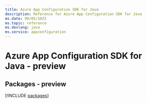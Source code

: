 ```yaml
---
title: Azure App Configuration SDK for Java
description: Reference for Azure App Configuration SDK for Java
ms.date: 09/05/2025
ms.topic: reference
ms.devlang: java
ms.service: appconfiguration
---
```

# Azure App Configuration SDK for Java - preview
## Packages - preview
[!INCLUDE [packages](app-configuration-index.md)]